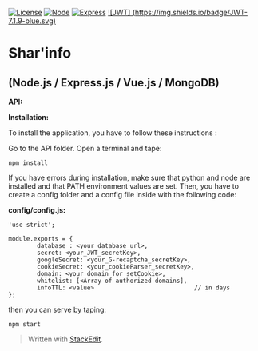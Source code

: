 [![License](https://img.shields.io/badge/License-GPL3.0-blue.svg)](https://github.com/Arctic76/Sharing-System/blob/master/LICENSE) [ ![Node](https://img.shields.io/badge/Node-4.6.0-blue.svg)](https://nodejs.org/en/) [ ![Express](https://img.shields.io/badge/Express.js-4.13.4-blue.svg)](http://expressjs.com/) [ ![JWT] (https://img.shields.io/badge/JWT-7.1.9-blue.svg)](https://jwt.io/)

**Shar'info**
=============

(Node.js / Express.js / Vue.js / MongoDB)
-----------------------------------------

**API:**


**Installation:**

To install the application, you have to follow these instructions :

 Go to the API folder.
 Open a terminal and tape:

    npm install

If you have errors during installation, make sure that python and node are installed and that PATH environment values are set.
Then, you have to create a config folder and a config file inside with the following code:

**config/config.js:**

    'use strict';
    
    module.exports = {
            database : <your_database_url>,
            secret: <your_JWT_secretKey>,
            googleSecret: <your_G-recaptcha_secretKey>,
            cookieSecret: <your_cookieParser_secretKey>,
            domain: <your_domain_for_setCookie>,
            whitelist: [<Array of authorized domains],
            infoTTL: <value>                            // in days
	};

then you can serve by taping:

    npm start



> Written with [StackEdit](https://stackedit.io/).
